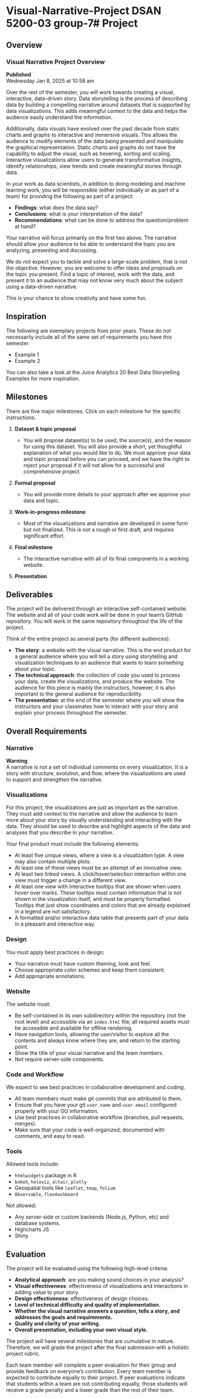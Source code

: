 # Visual-Narrative-Project DSAN 5200-03 group-7# Project

## Overview

### Visual Narrative Project Overview  
**Published**  
Wednesday Jan 8, 2025 at 10:58 am  

Over the rest of the semester, you will work towards creating a visual, interactive, data-driven story. Data storytelling is the process of describing data by building a compelling narrative around datasets that is supported by data visualizations. This adds meaningful context to the data and helps the audience easily understand the information.  

Additionally, data visuals have evolved over the past decade from static charts and graphs to interactive and immersive visuals. This allows the audience to modify elements of the data being presented and manipulate the graphical representation. Static charts and graphs do not have the capability to adjust the visual, such as hovering, sorting and scaling. Interactive visualizations allow users to generate transformative insights, identify relationships, view trends and create meaningful stories through data.  

In your work as data scientists, in addition to doing modeling and machine learning work, you will be responsible (either individually or as part of a team) for providing the following as part of a project:  

- **Findings**: what does the data say?  
- **Conclusions**: what is your interpretation of the data?  
- **Recommendations**: what can be done to address the question/problem at hand?  

Your narrative will focus primarily on the first two above. The narrative should allow your audience to be able to understand the topic you are analyzing, presenting and discussing.  

We do not expect you to tackle and solve a large-scale problem, that is not the objective. However, you are welcome to offer ideas and proposals on the topic you present. Find a topic of interest, work with the data, and present it to an audience that may not know very much about the subject using a data-driven narrative.  

This is your chance to show creativity and have some fun.  

## Inspiration

The following are exemplary projects from prior years. These do not necessarily include all of the same set of requirements you have this semester.  

- Example 1  
- Example 2  

You can also take a look at the Juice Analytics 20 Best Data Storytelling Examples for more inspiration.  

## Milestones

There are five major milestones. Click on each milestone for the specific instructions.  

1. **Dataset & topic proposal**  
   - You will propose dataset(s) to be used, the source(s), and the reason for using this dataset. You will also provide a short, yet thoughtful explanation of what you would like to do. We must approve your data and topic proposal before you can proceed, and we have the right to reject your proposal if it will not allow for a successful and comprehensive project.  

2. **Formal proposal**  
   - You will provide more details to your approach after we approve your data and topic.  

3. **Work-in-progress milestone**  
   - Most of the visualizations and narrative are developed in some form but not finalized. This is not a rough or first draft, and requires significant effort.  

4. **Final milestone**  
   - The interactive narrative with all of its final components in a working website.  

5. **Presentation**  

## Deliverables

The project will be delivered through an interactive self-contained website. The website and all of your code work will be done in your team’s GitHub repository. You will work in the same repository throughout the life of the project.  

Think of the entire project as several parts (for different audiences):  

- **The story**: a website with the visual narrative. This is the end product for a general audience where you will tell a story using storytelling and visualization techniques to an audience that wants to learn something about your topic.  
- **The technical approach**: the collection of code you used to process your data, create the visualizations, and produce the website. The audience for this piece is mainly the instructors, however, it is also important to the general audience for reproducibility.  
- **The presentation**: at the end of the semester where you will show the instructors and your classmates how to interact with your story and explain your process throughout the semester.  

## Overall Requirements

### Narrative

**Warning**  
A narrative is not a set of individual comments on every visualization. It is a story with structure, evolution, and flow, where the visualizations are used to support and strengthen the narrative.  

### Visualizations

For this project, the visualizations are just as important as the narrative. They must add context to the narrative and allow the audience to learn more about your story by visually understanding and interacting with the data. They should be used to describe and highlight aspects of the data and analyses that you describe in your narrative.  

Your final product must include the following elements:  

- At least five unique views, where a view is a visualization type. A view may also contain multiple plots.  
- At least one of these views must be an attempt of an innovative view.  
- At least two linked views. A click/hover/selection interaction within one view must trigger a change in a different view.  
- At least one view with interactive tooltips that are shown when users hover over marks. These tooltips must contain information that is not shown in the visualization itself, and must be properly formatted. Tooltips that just show coordinates and colors that are already explained in a legend are not satisfactory.  
- A formatted and/or interactive data table that presents part of your data in a pleasant and interactive way.  

### Design

You must apply best practices in design:  

- Your narrative must have custom theming, look and feel.  
- Choose appropriate color schemes and keep them consistent.  
- Add appropriate annotations.  

### Website

The website must:  

- Be self-contained in its own subdirectory within the repository (not the root level) and accessible via an `index.html` file; all required assets must be accessible and available for offline rendering.  
- Have navigation tools, allowing the user/visitor to explore all the contents and always know where they are, and return to the starting point.  
- Show the title of your visual narrative and the team members.  
- Not require server-side components.  

### Code and Workflow

We expect to see best practices in collaborative development and coding.  

- All team members must make git commits that are attributed to them.  
- Ensure that you have your git `user.name` and `user.email` configured properly with your GU information.  
- Use best practices in collaborative workflow (branches, pull requests, merges).  
- Make sure that your code is well-organized, documented with comments, and easy to read.  

### Tools

Allowed tools include:  

- `htmlwidgets` package in R  
- `bokeh`, `holoviz`, `altair`, `plotly`  
- Geospatial tools like `leaflet`, `tmap`, `folium`  
- `Observable`, `flexdashboard`  

Not allowed:  

- Any server-side or custom backends (Node.js, Python, etc) and database systems.  
- Highcharts JS  
- Shiny  

## Evaluation

The project will be evaluated using the following high-level criteria:  

- **Analytical approach**: are you making sound choices in your analysis?  
- **Visual effectiveness**: effectiveness of visualizations and interactions in adding value to your story.  
- **Design effectiveness**: effectiveness of design choices.  
- **Level of technical difficulty and quality of implementation.**  
- **Whether the visual narrative answers a question, tells a story, and addresses the goals and requirements.**  
- **Quality and clarity of your writing.**  
- **Overall presentation, including your own visual style.**  

The project will have several milestones that are cumulative in nature. Therefore, we will grade the project after the final submission with a holistic project rubric.  

Each team member will complete a peer evaluation for their group and provide feedback on everyone’s contribution. Every team member is expected to contribute equally to their project. If peer evaluations indicate that students within a team are not contributing equally, those students will receive a grade penalty and a lower grade than the rest of their team.  


